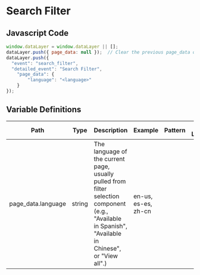 # Search Filter

### 

## Javascript Code
```js
window.dataLayer = window.dataLayer || [];
dataLayer.push({ page_data: null });  // Clear the previous page_data object.
dataLayer.push({
  "event": "search_filter",
  "detailed_event": "Search Filter",
    "page_data": {
        "language": "<language>"
    }
});
```

## Variable Definitions

|Path|Type|Description|Example|Pattern|Min Length|Max Length|Minimum|Maximum|Multiple Of|
| --- | --- | --- | --- | --- | --- | --- | --- | --- | --- |
|page_data.language|string|The language of the current page, usually pulled from filter selection component (e.g., "Available in Spanish", "Available in Chinese", or "View all".)|en-us, es-es, zh-cn|||||||




